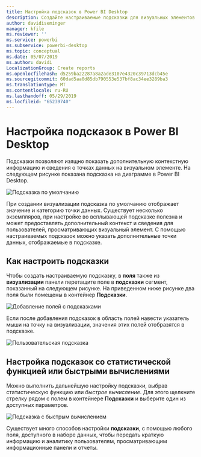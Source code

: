 ```yaml
---
title: Настройка подсказок в Power BI Desktop
description: Создайте настраиваемые подсказки для визуальных элементов с помощью перетаскивания.
author: davidiseminger
manager: kfile
ms.reviewer: ''
ms.service: powerbi
ms.subservice: powerbi-desktop
ms.topic: conceptual
ms.date: 05/07/2019
ms.author: davidi
LocalizationGroup: Create reports
ms.openlocfilehash: d5259ba22287a8a2ade3107e4320c39713dcb45e
ms.sourcegitcommit: 60dad5aa0d85db790553e537bf8ac34ee3289ba3
ms.translationtype: MT
ms.contentlocale: ru-RU
ms.lasthandoff: 05/29/2019
ms.locfileid: "65239740"
---
```

# <a name="customizing-tooltips-in-power-bi-desktop"></a>Настройка подсказок в Power BI Desktop
Подсказки позволяют изящно показать дополнительную контекстную информацию и сведения о точках данных на визуальном элементе. На следующем рисунке показана подсказка на диаграмме в Power BI Desktop.

![Подсказка по умолчанию](media/desktop-custom-tooltips/custom-tooltips-1.png)

При создании визуализации подсказка по умолчанию отображает значение и категорию точки данных. Существует несколько экземпляров, при настройке во всплывающей подсказке полезна и может предоставлять дополнительный контекст и сведения для пользователей, просматривающих визуальный элемент. С помощью настраиваемых подсказок можно указать дополнительные точки данных, отображаемые в подсказке.

## <a name="how-to-customize-tooltips"></a>Как настроить подсказки
Чтобы создать настраиваемую подсказку, в **поля** также из **визуализации** панели перетащите поле в **подсказки** сегмент, показанный на следующем рисунке. На приведенном ниже рисунке два поля были помещены в контейнер **Подсказки**.

![Добавление полей с подсказками](media/desktop-custom-tooltips/custom-tooltips-2.png)

Если после добавления подсказок в область полей навести указатель мыши на точку на визуализации, значения этих полей отобразятся в подсказке.

![Пользовательская подсказка](media/desktop-custom-tooltips/custom-tooltips-3.png)

## <a name="customizing-tooltips-with-aggregation-or-quick-calcs"></a>Настройка подсказок со статистической функцией или быстрыми вычислениями
Можно выполнить дальнейшую настройку подсказки, выбрав статистическую функцию или *быстрое вычисление*. Для этого щелкните стрелку рядом с полем в контейнере **Подсказки** и выберите один из доступных параметров.

![Подсказка с быстрым вычислением](media/desktop-custom-tooltips/custom-tooltips-4.png)

Существует много способов настройки **подсказки**, с помощью любого поля, доступного в наборе данных, чтобы передать краткую информацию и аналитику пользователям, просматривающим информационные панели и отчеты.

